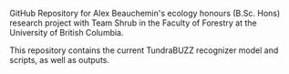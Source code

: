 GitHub Repository for Alex Beauchemin's ecology honours (B.Sc. Hons) research project with Team Shrub in the Faculty of Forestry at the University of British Columbia.

This repository contains the current TundraBUZZ recognizer model and scripts, as well as outputs.
